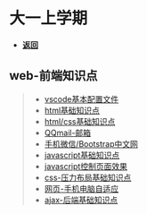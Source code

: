 # 大一上学期

- [**返回**](https://code.aliyun.com/kangxianghui/studywrod/tree/master)

## web-前端知识点
>  - [vscode基本配置文件](https://code.aliyun.com/kangxianghui/studywrod/tree/master/%E5%A4%A7%E4%B8%80%E5%AD%A6%E4%B9%A0%E7%9F%A5%E8%AF%86%E7%82%B9/web/.vscode)
>  - [html基础知识点](https://code.aliyun.com/kangxianghui/studywrod/tree/master/%E5%A4%A7%E4%B8%80%E5%AD%A6%E4%B9%A0%E7%9F%A5%E8%AF%86%E7%82%B9/web/web01)
>  - [html/css基础知识点](https://code.aliyun.com/kangxianghui/studywrod/tree/master/%E5%A4%A7%E4%B8%80%E5%AD%A6%E4%B9%A0%E7%9F%A5%E8%AF%86%E7%82%B9/web/web01/sub)
>  - [QQmail-邮箱](https://code.aliyun.com/kangxianghui/studywrod/tree/master/%E5%A4%A7%E4%B8%80%E5%AD%A6%E4%B9%A0%E7%9F%A5%E8%AF%86%E7%82%B9/web/web01/QQmail)
>  - [手机微信/Bootstrap中文网](https://code.aliyun.com/kangxianghui/studywrod/tree/master/%E5%A4%A7%E4%B8%80%E5%AD%A6%E4%B9%A0%E7%9F%A5%E8%AF%86%E7%82%B9/web/work)
>  - [javascript基础知识点](https://code.aliyun.com/kangxianghui/studywrod/tree/master/%E5%A4%A7%E4%B8%80%E5%AD%A6%E4%B9%A0%E7%9F%A5%E8%AF%86%E7%82%B9/web/javascript)
>  - [javascript控制页面效果](https://code.aliyun.com/kangxianghui/studywrod/tree/master/%E5%A4%A7%E4%B8%80%E5%AD%A6%E4%B9%A0%E7%9F%A5%E8%AF%86%E7%82%B9/web/html-css)
>  - [css-压力布局基础知识点](https://code.aliyun.com/kangxianghui/studywrod/tree/master/%E5%A4%A7%E4%B8%80%E5%AD%A6%E4%B9%A0%E7%9F%A5%E8%AF%86%E7%82%B9/web/total)
>  - [网页-手机电脑自适应](https://code.aliyun.com/kangxianghui/studywrod/tree/master/%E5%A4%A7%E4%B8%80%E5%AD%A6%E4%B9%A0%E7%9F%A5%E8%AF%86%E7%82%B9/web/%E6%89%8B%E6%9C%BA%E7%94%B5%E8%84%91%E8%87%AA%E9%80%82%E5%BA%94)
>  - [ajax-后端基础知识点](https://code.aliyun.com/kangxianghui/studywrod/tree/master/%E5%A4%A7%E4%B8%80%E5%AD%A6%E4%B9%A0%E7%9F%A5%E8%AF%86%E7%82%B9/web/ajax)
